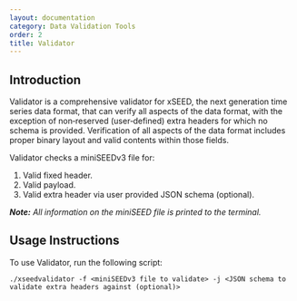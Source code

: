 ```yaml
---
layout: documentation
category: Data Validation Tools
order: 2
title: Validator
---
```

## Introduction

Validator is a comprehensive validator for xSEED, the next generation time series data format, that can verify all aspects of the data format, with the exception of non‐reserved (user‐defined) extra headers for which no schema is provided. Verification of all aspects of the data format includes proper binary layout and valid contents within those fields.

Validator checks a miniSEEDv3 file for: 

1. Valid fixed header.
2. Valid payload.
3. Valid extra header via user provided JSON schema (optional).

**_Note:_** *All information on the miniSEED file is printed to the terminal.*

## Usage Instructions

To use Validator, run the following script:

```./xseedvalidator -f <miniSEEDv3 file to validate> -j <JSON schema to validate extra headers against (optional)>```

